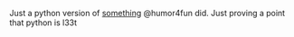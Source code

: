 Just a python version of [something](https://github.com/humor4fun/slack-backup) @humor4fun did. Just proving a point that python is l33t
